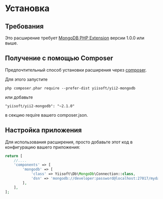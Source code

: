 Установка
============

## Требования

Это расширение требует [MongoDB PHP Extension](http://us1.php.net/manual/en/set.mongodb.php) версии 1.0.0 или выше.

## Получение с помощью Composer

Предпочтительный способ установки расширения через  [composer](http://getcomposer.org/download/).

Для этого запустите

```
php composer.phar require --prefer-dist yiisoft/yii2-mongodb
```

или добавьте

```
"yiisoft/yii2-mongodb": "~2.1.0"
```

в секцию require вашего composer.json.

## Настройка приложения

Для использования расширения, просто добавьте этот код в конфигурацию вашего приложения:

```php
return [
    //....
    'components' => [
        'mongodb' => [
            'class' => Yiisoft\Db\MongoDb\Connection::class,
            'dsn' => 'mongodb://developer:password@localhost:27017/mydatabase',
        ],
    ],
];
```
